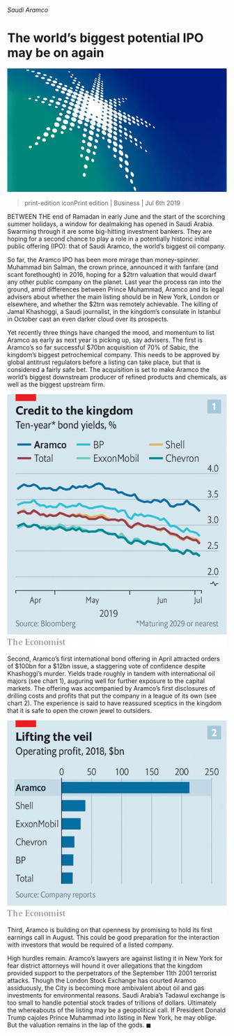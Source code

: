 ###### Saudi Aramco

# The world’s biggest potential IPO may be on again 

![image](images/20190706_WBP502.jpg) 

> print-edition iconPrint edition | Business | Jul 6th 2019 

BETWEEN THE end of Ramadan in early June and the start of the scorching summer holidays, a window for dealmaking has opened in Saudi Arabia. Swarming through it are some big-hitting investment bankers. They are hoping for a second chance to play a role in a potentially historic initial public offering (IPO): that of Saudi Aramco, the world’s biggest oil company. 

So far, the Aramco IPO has been more mirage than money-spinner. Muhammad bin Salman, the crown prince, announced it with fanfare (and scant forethought) in 2016, hoping for a $2trn valuation that would dwarf any other public company on the planet. Last year the process ran into the ground, amid differences between Prince Muhammad, Aramco and its legal advisers about whether the main listing should be in New York, London or elsewhere, and whether the $2trn was remotely achievable. The killing of Jamal Khashoggi, a Saudi journalist, in the kingdom’s consulate in Istanbul in October cast an even darker cloud over its prospects. 

Yet recently three things have changed the mood, and momentum to list Aramco as early as next year is picking up, say advisers. The first is Aramco’s so far successful $70bn acquisition of 70% of Sabic, the kingdom’s biggest petrochemical company. This needs to be approved by global antitrust regulators before a listing can take place, but that is considered a fairly safe bet. The acquisition is set to make Aramco the world’s biggest downstream producer of refined products and chemicals, as well as the biggest upstream firm. 

![image](images/20190706_WBC363.png) 

Second, Aramco’s first international bond offering in April attracted orders of $100bn for a $12bn issue, a staggering vote of confidence despite Khashoggi’s murder. Yields trade roughly in tandem with international oil majors (see chart 1), auguring well for further exposure to the capital markets. The offering was accompanied by Aramco’s first disclosures of drilling costs and profits that put the company in a league of its own (see chart 2). The experience is said to have reassured sceptics in the kingdom that it is safe to open the crown jewel to outsiders. 

![image](images/20190706_WBC360.png) 

Third, Aramco is building on that openness by promising to hold its first earnings call in August. This could be good preparation for the interaction with investors that would be required of a listed company. 

High hurdles remain. Aramco’s lawyers are against listing it in New York for fear district attorneys will hound it over allegations that the kingdom provided support to the perpetrators of the September 11th 2001 terrorist attacks. Though the London Stock Exchange has courted Aramco assiduously, the City is becoming more ambivalent about oil and gas investments for environmental reasons. Saudi Arabia’s Tadawul exchange is too small to handle potential stock trades of trillions of dollars. Ultimately the whereabouts of the listing may be a geopolitical call. If President Donald Trump cajoles Prince Muhammad into listing in New York, he may oblige. But the valuation remains in the lap of the gods. ◼ 

